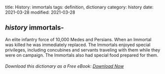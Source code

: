 title: History: immortals
tags: definition, dictionary
category: history
date: 2021-03-28
modified: 2021-03-28

## _history_  immortals-
An elite infantry force of 10,000 Medes and
Persians.  When an Immortal was killed he was immediately replaced.
The Immortals enjoyed special privileges, including concubines and
servants traveling with them while they were on campaign.  The
Immortals also had special food prepared for them.


###### Download *this* dictionary as a Free eBook: [Download Now]({static}static/SerfHistoryDictionary.pdf)

